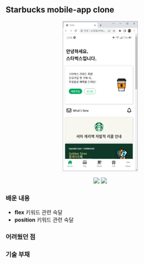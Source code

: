 ## Starbucks mobile-app clone

<p align='center'>
<img src=forREADME.png width=200px, height=400px>
</p>

<p align='center'>
    <img src="https://img.shields.io/badge/Html5-E34F26?style=flat-square&logo=Html5&logoColor=white"/>
    <img src="https://img.shields.io/badge/Css3-1572B6?style=flat-square&logo=Css3&logoColor=white"/>
</p>

### 배운 내용

- **flex** 키워드 관련 숙달
- **position** 키워드 관련 숙달

### 어려웠던 점

### 기술 부채

